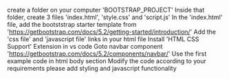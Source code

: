 create a folder on your computer 'BOOTSTRAP_PROJECT'
Inside that folder, create 3 files 'index.html', 'style.css' and 'script.js'
In the 'index.html' file, add the bootststrap starter template from 
'https://getbootstrap.com/docs/5.2/getting-started/introduction/'
Add the 'css file' and 'javascript file' links in your html file 
Install 'HTML CSS Support' Extension in vs code 
Goto navbar component 'https://getbootstrap.com/docs/5.2/components/navbar/'
Use the first example code in html body section
Modify the code according to your requirements
please add styling and javascript functionality